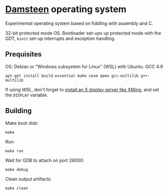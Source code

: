 # [Damsteen](http://damsteen.nl) operating system

Experimental operating system based on fiddling with assembly and C.

32-bit protected mode OS. Bootloader set-ups up protected mode with the GDT, `kinit` set-up interrupts and exception handling.

## Prequisites

OS: Debian or "Windows subsystem for Linux" (WSL) with Ubuntu.
GCC 4.9

```
apt-get install build-essential make nasm qemu gcc-multilib g++-multilib
```

If using *WSL*, don't forget to [install an X display server like XMing](https://damsteen.nl/blog/2016/08/20/run-gui-programs-on-bash-on-ubuntu-on-windows), and set the `DISPLAY` variable.

## Building

Make boot disk:

```
make
```

Run:

```
make run
```

Wait for GDB to attach on port 26000:

```
make debug
```

Clean output artifacts:

```
make clean
```
